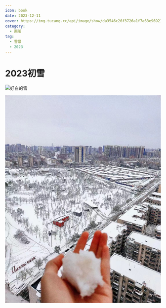 ```yaml
---
icon: book
date: 2023-12-11
cover: https://img.tucang.cc/api/image/show/da3546c26f3726a1f7a63e96921b30ff
category:
  - 画册 
tag:
  - 雪景
  - 2023
---
```



# 2023初雪

![好白的雪](https://raw.githubusercontent.com/lianghexiang/picgo-picture/main/vuepress/微信图片_20231211101841.jpg)

![白雪皑皑](https://raw.githubusercontent.com/lianghexiang/picgo-picture/main/vuepress/%E5%BE%AE%E4%BF%A1%E5%9B%BE%E7%89%87_20231211102037.jpg)


